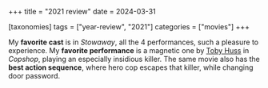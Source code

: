 +++
title = "2021 review"
date = 2024-03-31

[taxonomies]
tags = ["year-review", "2021"]
categories = ["movies"]
+++

My **favorite cast** is in *Stowaway*,
all the 4 performances,
such a pleasure to experience.
My **favorite performance** is a magnetic one by [Toby Huss] in _Copshop_,
playing an especially insidious killer.
The same movie also has the __best action sequence__,
where hero cop escapes that killer, while changing door password.

[Toby Huss]: https://en.wikipedia.org/wiki/Toby_Huss
